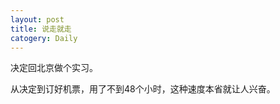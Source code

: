```yaml
---
layout: post
title: 说走就走
catogery: Daily
---
```


决定回北京做个实习。  

从决定到订好机票，用了不到48个小时，这种速度本省就让人兴奋。  


